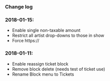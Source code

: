 ### Change log

### 2018-01-15: ###
- Enable single non-taxable amount
- Restrict all artist drop-downs to those in show
- Force https://

### 2018-01-11: ###
- Enable reassign ticket block
- Remove block delete (needs test of ticket use)
- Rename Block menu to Tickets

